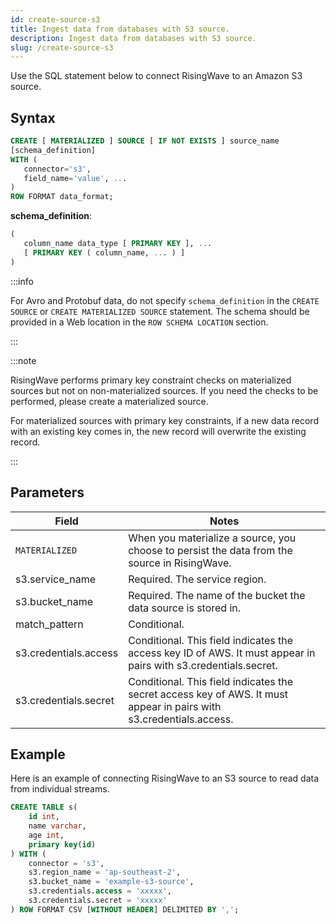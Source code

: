 ```yaml
---
id: create-source-s3
title: Ingest data from databases with S3 source.
description: Ingest data from databases with S3 source.
slug: /create-source-s3
---
```

Use the SQL statement below to connect RisingWave to an Amazon S3 source.

## Syntax

```sql
CREATE [ MATERIALIZED ] SOURCE [ IF NOT EXISTS ] source_name 
[schema_definition]
WITH (
   connector='s3',
   field_name='value', ...
)
ROW FORMAT data_format; 
```

**schema_definition**:
```sql
(
   column_name data_type [ PRIMARY KEY ], ...
   [ PRIMARY KEY ( column_name, ... ) ]
)
```

:::info

For Avro and Protobuf data, do not specify `schema_definition` in the `CREATE SOURCE` or `CREATE MATERIALIZED SOURCE` statement. The schema should be provided in a Web location in the `ROW SCHEMA LOCATION` section.

:::

:::note

RisingWave performs primary key constraint checks on materialized sources but not on non-materialized sources. If you need the checks to be performed, please create a materialized source.

For materialized sources with primary key constraints, if a new data record with an existing key comes in, the new record will overwrite the existing record. 

:::

## Parameters

|Field|Notes|
|---|---|
|`MATERIALIZED`| When you materialize a source, you choose to persist the data from the source in RisingWave.|
|s3.service_name	|Required. The service region.|
|s3.bucket_name	|Required. The name of the bucket the data source is stored in.	|
|match_pattern| Conditional.|
|s3.credentials.access| Conditional. This field indicates the access key ID of AWS. It must appear in pairs with s3.credentials.secret.|
|s3.credentials.secret| Conditional. This field indicates the secret access key of AWS. It must appear in pairs with s3.credentials.access.|


## Example
Here is an example of connecting RisingWave to an S3 source to read data from individual streams.

```sql
CREATE TABLE s(
    id int,
    name varchar,
    age int,
    primary key(id)
) WITH (
    connector = 's3',
    s3.region_name = 'ap-southeast-2',
    s3.bucket_name = 'example-s3-source',
    s3.credentials.access = 'xxxxx',
    s3.credentials.secret = 'xxxxx'
) ROW FORMAT CSV [WITHOUT HEADER] DELIMITED BY ',';
```